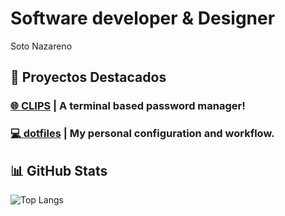 # Software developer & Designer
Soto Nazareno


## 🚀 Proyectos Destacados

### [🌐 CLIPS](https://github.com/CEKlTA/clips) | A terminal based password manager!

### [💻 dotfiles](https://github.com/tu-usuario/arch-config) | My personal configuration and workflow.

## 📊 GitHub Stats

![Top Langs](https://github-readme-stats.vercel.app/api/top-langs/?username=CEKlTA&layout=compact&theme=radical)

